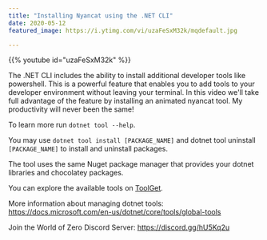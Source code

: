 ```yaml
---
title: "Installing Nyancat using the .NET CLI"
date: 2020-05-12
featured_image: https://i.ytimg.com/vi/uzaFeSxM32k/mqdefault.jpg

---
```


{{% youtube id="uzaFeSxM32k" %}}

The .NET CLI includes the ability to install additional developer tools like powershell. This is a powerful feature that enables you to add tools to your developer environment without leaving your terminal. In this video we'll take full advantage of the feature by installing an animated nyancat tool. My productivity will never been the same!

To learn more run `dotnet tool --help`.

You may use `dotnet tool install [PACKAGE_NAME]` and dotnet tool uninstall `[PACKAGE_NAME]` to install and uninstall packages.

The tool uses the same Nuget package manager that provides your dotnet libraries and chocolatey packages.


You can explore the available tools on [ToolGet](https://www.toolget.net/).

More information about managing dotnet tools: https://docs.microsoft.com/en-us/dotnet/core/tools/global-tools

Join the World of Zero Discord Server: https://discord.gg/hU5Kq2u